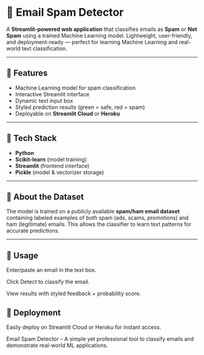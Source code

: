 # 📧 Email Spam Detector  

A **Streamlit-powered web application** that classifies emails as **Spam** or **Not Spam** using a trained Machine Learning model. Lightweight, user-friendly, and deployment-ready — perfect for learning Machine Learning and real-world text classification.  

---

## 🔹 Features  
- Machine Learning model for spam classification  
- Interactive Streamlit interface  
- Dynamic text input box 
- Styled prediction results (green = safe, red = spam)  
- Deployable on **Streamlit Cloud** or **Heroku**  

---

## 🔹 Tech Stack  
- **Python**  
- **Scikit-learn** (model training)  
- **Streamlit** (frontend interface)  
- **Pickle** (model & vectorizer storage)  

---

## 🔹 About the Dataset  
The model is trained on a publicly available **spam/ham email dataset** containing labeled examples of both spam (ads, scams, promotions) and ham (legitimate) emails. This allows the classifier to learn text patterns for accurate predictions.  

---

## 🔹 Usage

Enter/paste an email in the text box.

Click Detect to classify the email.

View results with styled feedback + probability score.

## 🔹 Deployment

Easily deploy on Streamlit Cloud or Heroku for instant access.

 Email Spam Detector – A simple yet professional tool to classify emails and demonstrate real-world ML applications.
